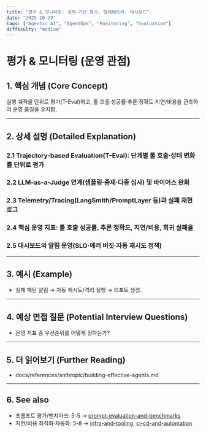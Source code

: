 ```yaml
---
title: "평가 & 모니터링: 궤적 기반 평가, 텔레메트리, 대시보드"
date: "2025-10-29"
tags: ["Agentic AI", "AgentOps", "Monitoring", "Evaluation"]
difficulty: "medium"
---
```


# 평가 & 모니터링 (운영 관점)

## 1. 핵심 개념 (Core Concept)

실행 궤적을 단위로 평가(T-Eval)하고, 툴 호출 성공률·추론 정확도·지연/비용을 관측하여 운영 품질을 유지함.

---

## 2. 상세 설명 (Detailed Explanation)

### 2.1 Trajectory-based Evaluation(T-Eval): 단계별 툴 호출·상태 변화를 단위로 평가
### 2.2 LLM-as-a-Judge 연계(샘플링·중재·다중 심사) 및 바이어스 완화
### 2.3 Telemetry/Tracing(LangSmith/PromptLayer 등)과 실패 재현 로그
### 2.4 핵심 운영 지표: 툴 호출 성공률, 추론 정확도, 지연/비용, 회귀 실패율
### 2.5 대시보드와 알림 운영(SLO·에러 버짓·자동 재시도 정책)

---

## 3. 예시 (Example)

- 실패 패턴 알림 → 자동 재시도/격리 실행 → 리포트 생성.

---

## 4. 예상 면접 질문 (Potential Interview Questions)

- 운영 지표 중 우선순위를 어떻게 정하는가?

---

## 5. 더 읽어보기 (Further Reading)

- docs/references/anthropic/building-effective-agents.md

---

## 6. See also

- 프롬프트 평가/벤치마크: 5-5 → [prompt-evaluation-and-benchmarks](../5-5-프롬프트-엔지니어링-and-평가/prompt-evaluation-and-benchmarks.md)
- 지연/비용 최적화·자동화: 5-8 → [infra-and-tooling](../5-8-데이터-and-인프라/infra-and-tooling.md), [ci-cd-and-automation](../5-8-데이터-and-인프라/ci-cd-and-automation.md)
